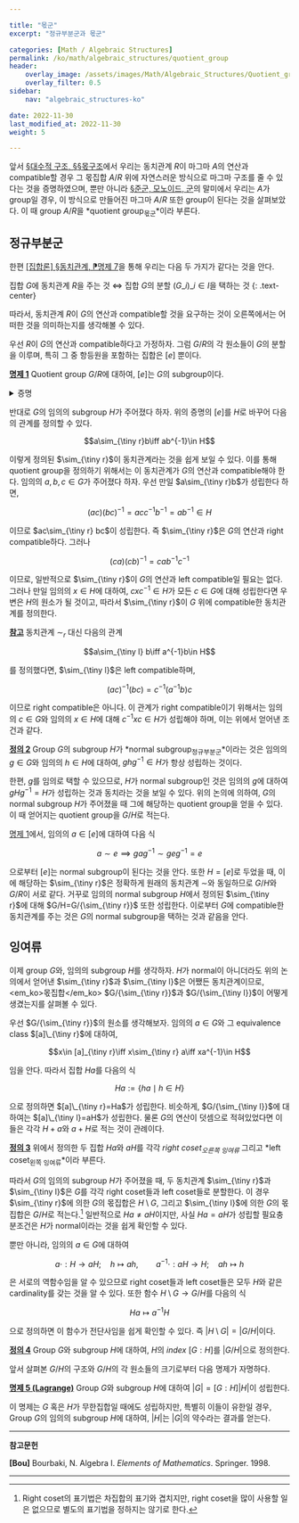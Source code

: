 ```yaml
---

title: "몫군"
excerpt: "정규부분군과 몫군"

categories: [Math / Algebraic Structures]
permalink: /ko/math/algebraic_structures/quotient_group
header:
    overlay_image: /assets/images/Math/Algebraic_Structures/Quotient_group.png
    overlay_filter: 0.5
sidebar: 
    nav: "algebraic_structures-ko"

date: 2022-11-30
last_modified_at: 2022-11-30
weight: 5

---
```


앞서 [§대수적 구조, §§몫구조](/ko/math/algebraic_structures/algebraic_structure#%EB%AA%AB%EA%B5%AC%EC%A1%B0)에서 우리는 동치관계 $R$이 마그마 $A$의 연산과 compatible할 경우 그 몫집합 $A/R$ 위에 자연스러운 방식으로 마그마 구조를 줄 수 있다는 것을 증명하였으며, 뿐만 아니라 [§준군, 모노이드, 군](/ko/math/algebraic_structures/group)의 말미에서 우리는 $A$가 group일 경우, 이 방식으로 만들어진 마그마 $A/R$ 또한 group이 된다는 것을 살펴보았다. 이 때 group $A/R$을 *quotient group<sub>몫군</sub>*이라 부른다.

## 정규부분군

한편 [\[집합론\] §동치관계, ⁋명제 7](/ko/math/set_theory/equivalence_relations#prop7)을 통해 우리는 다음 두 가지가 같다는 것을 안다.

집합 $G$에 동치관계 $R$을 주는 것 $\iff$ 집합 $G$의 분할 $(G\_i)\_{i\in I}$을 택하는 것
{: .text-center}

따라서, 동치관계 $R$이 $G$의 연산과 compatible할 것을 요구하는 것이 오른쪽에서는 어떠한 것을 의미하는지를 생각해볼 수 있다. 

우선 $R$이 $G$의 연산과 compatible하다고 가정하자. 그럼 $G/R$의 각 원소들이 $G$의 분할을 이루며, 특히 그 중 항등원을 포함하는 집합은 $[e]$ 뿐이다.

<div class="proposition" markdown="1">

<ins id="prop1">**명제 1**</ins> Quotient group $G/R$에 대하여, $[e]$는 $G$의 subgroup이다.

</div>
<details class="proof" markdown="1">
<summary>증명</summary>

$a,b\in [e]$라 하자. 즉 $a\sim e\sim b$이다. 이제 $R$은 $G$의 연산과 compatible하므로, $a\sim b$의 양 변의 오른쪽에 $b^{-1}$을 곱하여 $ab^{-1}\sim e$를 얻는다. 즉 $ab^{-1}\in[e]$이므로 [§준군, 모노이드, 군, ⁋명제 12](/ko/math/algebraic_structures/group#prop12)에 의하여 $[e]$는 subgroup인 것을 안다.

</details>

반대로 $G$의 임의의 subgroup $H$가 주어졌다 하자. 위의 증명의 $[e]$를 $H$로 바꾸어 다음의 관계를 정의할 수 있다.

$$a\sim_{\tiny r}b\iff ab^{-1}\in H$$

이렇게 정의된 $\sim_{\tiny r}$이 동치관계라는 것을 쉽게 보일 수 있다. 이를 통해 quotient group을 정의하기 위해서는 이 동치관계가 $G$의 연산과 compatible해야 한다. 임의의 $a,b,c\in G$가 주어졌다 하자. 우선 만일 $a\sim_{\tiny r}b$가 성립한다 하면, 

$$(ac)(bc)^{-1}=acc^{-1}b^{-1}=ab^{-1}\in H$$

이므로 $ac\sim_{\tiny r} bc$이 성립한다. 즉 $\sim_{\tiny r}$은 $G$의 연산과 right compatible하다. 그러나

$$(ca)(cb)^{-1}=cab^{-1}c^{-1}$$

이므로, 일반적으로 $\sim_{\tiny r}$이 $G$의 연산과 left compatible일 필요는 없다. 그러나 만일 임의의 $x\in H$에 대하여, $cxc^{-1}\in H$가 모든 $c\in G$에 대해 성립한다면 우변은 $H$의 원소가 될 것이고, 따라서 $\sim_{\tiny r}$이 $G$ 위에 compatible한 동치관계를 정의한다.

<div class="remark" markdown="1">

<ins id="rmk1">**참고**</ins> 동치관계 $\sim_r$ 대신 다음의 관계

$$a\sim_{\tiny l} b\iff a^{-1}b\in H$$

를 정의했다면, $\sim_{\tiny l}$은 left compatible하며, 

$$(ac)^{-1}(bc)=c^{-1}(a^{-1}b)c$$

이므로 right compatible은 아니다. 이 관계가 right compatible이기 위해서는 임의의 $c\in G$와 임의의 $x\in H$에 대해 $c^{-1}xc\in H$가 성립해야 하며, 이는 위에서 얻어낸 조건과 같다.

</div>

<div class="definition" markdown="1">

<ins id="def2">**정의 2**</ins> Group $G$의 subgroup $H$가 *normal subgroup<sub>정규부분군</sub>*이라는 것은 임의의 $g\in G$와 임의의 $h\in H$에 대하여, $ghg^{-1}\in H$가 항상 성립하는 것이다.

</div>

한편, $g$를 임의로 택할 수 있으므로, $H$가 normal subgroup인 것은 임의의 $g$에 대하여 $gHg^{-1}=H$가 성립하는 것과 동치라는 것을 보일 수 있다. 위의 논의에 의하여, $G$의 normal subgroup $H$가 주어졌을 때 그에 해당하는 quotient group을 얻을 수 있다. 이 때 얻어지는 quotient group을 $G/H$로 적는다.

[명제 1](#prop1)에서, 임의의 $a\in [e]$에 대하여 다음 식

$$a\sim e\implies gag^{-1}\sim geg^{-1}=e$$

으로부터 $[e]$는 normal subgroup이 된다는 것을 안다. 또한 $H=[e]$로 두었을 때, 이에 해당하는 $\sim_{\tiny r}$은 정확하게 원래의 동치관계 $\sim$와 동일하므로 $G/H$와 $G/R$이 서로 같다. 거꾸로 임의의 normal subgroup $H$에서 정의된 $\sim_{\tiny r}$에 대해 $G/H=G/{\sim_{\tiny r}}$ 또한 성립한다. 이로부터 $G$에 compatible한 동치관계를 주는 것은 $G$의 normal subgroup을 택하는 것과 같음을 안다. 

## 잉여류

이제 group $G$와, 임의의 subgroup $H$를 생각하자. $H$가 normal이 아니더라도 위의 논의에서 얻어낸 $\sim_{\tiny r}$과 $\sim_{\tiny l}$은 어쨌든 동치관계이므로, <em_ko>몫집합</em_ko> $G/{\sim_{\tiny r}}$과 $G/{\sim_{\tiny l}}$이 어떻게 생겼는지를 살펴볼 수 있다. 

우선 $G/{\sim_{\tiny r}}$의 원소를 생각해보자. 임의의 $a\in G$와 그 equivalence class $[a]\_{\tiny r}$에 대하여,

$$x\in [a]_{\tiny r}\iff x\sim_{\tiny r} a\iff xa^{-1}\in H$$

임을 안다. 따라서 집합 $Ha$를 다음의 식

$$Ha:=\{ha\mid h\in H\}$$

으로 정의하면 $[a]\_{\tiny r}=Ha$가 성립한다. 비슷하게, $G/{\sim_{\tiny l}}$에 대하여는 $[a]\_{\tiny l}=aH$가 성립한다. 물론 $G$의 연산이 덧셈으로 적혀있었다면 이들은 각각 $H+a$와 $a+H$로 적는 것이 관례이다.

<div class="definition" markdown="1">

<ins id="def3">**정의 3**</ins> 위에서 정의한 두 집합 $Ha$와 $aH$를 각각 *right coset<sub>오른쪽 잉여류</sub>* 그리고 *left coset<sub>왼쪽 잉여류</sub>*이라 부른다.

</div>

따라서 $G$의 임의의 subgroup $H$가 주어졌을 때, 두 동치관계 $\sim_{\tiny r}$과 $\sim_{\tiny l}$은 $G$를 각각 right coset들과 left coset들로 분할한다. 이 경우 $\sim_{\tiny r}$에 의한 $G$의 몫집합은 $H\setminus G$, 그리고 $\sim_{\tiny l}$에 의한 $G$의 몫집합은 $G/H$로 적는다.[^1] 일반적으로 $Ha\neq aH$이지만, 사실 $Ha=aH$가 성립할 필요충분조건은 $H$가 normal이라는 것을 쉽게 확인할 수 있다.

뿐만 아니라, 임의의 $a\in G$에 대하여

$${a\cdot}: H\rightarrow aH;\quad h\mapsto ah,\qquad {a^{-1}\cdot}: aH\rightarrow H;\quad ah\mapsto h$$

은 서로의 역함수임을 알 수 있으므로 right coset들과 left coset들은 모두 $H$와 같은 cardinality를 갖는 것을 알 수 있다. 또한 함수 $H\setminus G\rightarrow G/H$를 다음의 식

$$Ha\mapsto a^{-1}H$$

으로 정의하면 이 함수가 전단사임을 쉽게 확인할 수 있다. 즉 $\lvert H\setminus G\rvert=\lvert G/H\rvert$이다.

<div class="definition" markdown="1">

<ins id="def4">**정의 4**</ins> Group $G$와 subgroup $H$에 대하여, $H$의 *index* $[G:H]$를 $\lvert G/H\rvert$으로 정의한다.

</div>

앞서 살펴본 $G/H$의 구조와 $G/H$의 각 원소들의 크기로부터 다음 명제가 자명하다.

<div class="proposition" markdown="1">

<ins id="prop5">**명제 5 (Lagrange)**</ins> Group $G$와 subgroup $H$에 대하여 $\lvert G\rvert=[G:H]\lvert H\rvert$이 성립한다.

</div>

이 명제는 $G$ 혹은 $H$가 무한집합일 때에도 성립하지만, 특별히 이들이 유한일 경우, <phrase>Group $G$의 임의의 subgroup $H$에 대하여, $\lvert H\rvert$는 $\lvert G\rvert$의 약수</phrase>라는 결과를 얻는다.

---

**참고문헌**

**[Bou]** Bourbaki, N. Algebra I. *Elements of Mathematics*. Springer. 1998.  

---

[^1]: Right coset의 표기법은 차집합의 표기와 겹치지만, right coset을 많이 사용할 일은 없으므로 별도의 표기법을 정하지는 않기로 한다. 